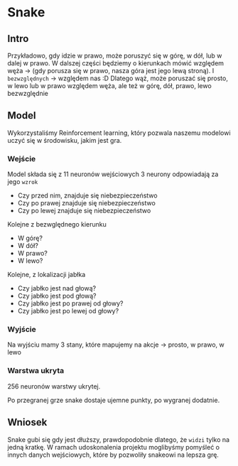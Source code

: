 # Snake

## Intro
Przykładowo, gdy idzie w prawo, może poruszyć się w górę, w dół, lub w dalej w prawo.
W dalszej części będziemy o kierunkach mówić względem węża -> (gdy porusza się w prawo, nasza góra jest jego lewą stroną). I `bezwzględnych` -> względem nas :D
Dlatego wąż, może poruszać się prosto, w lewo lub w prawo względem węża, ale też w górę, dół, prawo, lewo bezwzględnie

## Model
Wykorzystaliśmy Reinforcement learning, który pozwala naszemu modelowi uczyć się w środowisku, jakim jest gra.

### Wejście
Model składa się z 11 neuronów wejściowych
3 neurony odpowiadają za jego `wzrok`
- Czy przed nim, znajduje się niebezpieczeństwo
- Czy po prawej znajduje się niebezpieczeństwo
- Czy po lewej znajduje się niebezpieczeństwo

Kolejne z bezwględnego kierunku
- W górę?
- W dół?
- W prawo?
- W lewo?

Kolejne, z lokalizacji jabłka
- Czy jabłko jest nad głową?
- Czy jabłko jest pod głową?
- Czy jabłko jest po prawej od głowy?
- Czy jabłko jest po lewej od głowy?

### Wyjście
Na wyjściu mamy 3 stany, które mapujemy na akcje -> prosto, w prawo, w lewo

### Warstwa ukryta
256 neuronów warstwy ukrytej.

Po przegranej grze snake dostaje ujemne punkty, po wygranej dodatnie.

## Wniosek
Snake gubi się gdy jest dłuższy, prawdopodobnie dlatego, że `widzi` tylko na jedną kratkę. W ramach udoskonalenia projektu moglibyśmy pomyśleć o innych danych wejściowych, które by pozwoliły snakeowi na lepsza grę.
